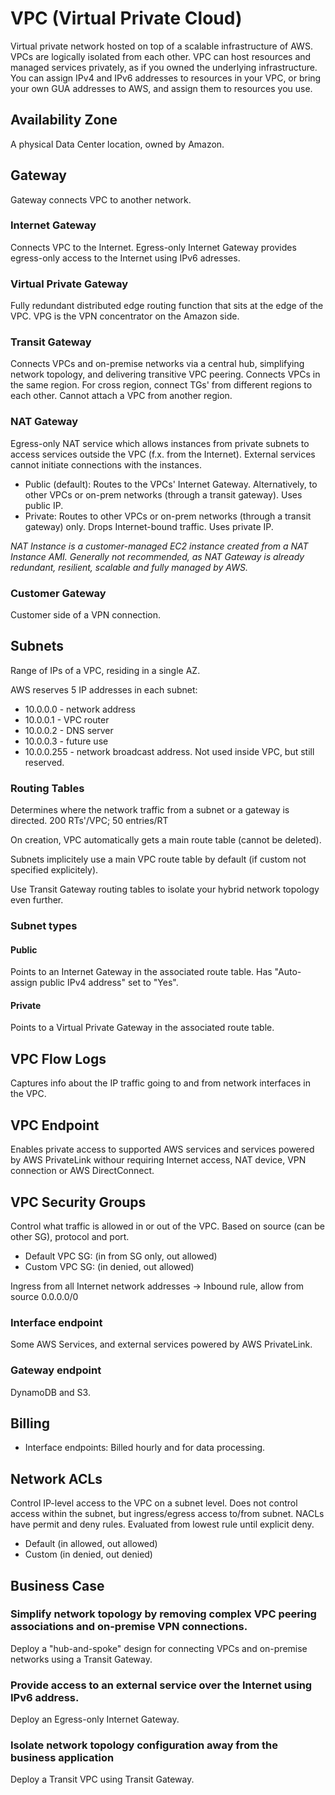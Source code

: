 # VPC (Virtual Private Cloud)
Virtual private network hosted on top of a scalable infrastructure of AWS. VPCs are logically isolated from each other. VPC can host resources and managed services privately, as if you owned the underlying infrastructure. You can assign IPv4 and IPv6 addresses to resources in your VPC, or bring your own GUA addresses to AWS, and assign them to resources you use.

## Availability Zone
A physical Data Center location, owned by Amazon. 

## Gateway
Gateway connects VPC to another network.

### Internet Gateway
Connects VPC to the Internet. Egress-only Internet Gateway provides egress-only access to the Internet using IPv6 adresses.

### Virtual Private Gateway
Fully redundant distributed edge routing function that sits at the edge of the VPC. VPG is the VPN concentrator on the Amazon side.

### Transit Gateway
Connects VPCs and on-premise networks via a central hub, simplifying network topology, and delivering transitive VPC peering. Connects VPCs in the same region. For cross region, connect TGs' from different regions to each other. Cannot attach a VPC from another region.

### NAT Gateway
Egress-only NAT service which allows instances from private subnets to access services outside the VPC (f.x. from the Internet). External services cannot initiate connections with the instances.

- Public (default): Routes to the VPCs' Internet Gateway. Alternatively, to other VPCs or on-prem networks (through a transit gateway). Uses public IP.
- Private: Routes to other VPCs or on-prem networks (through a transit gateway) only. Drops Internet-bound traffic. Uses private IP.

*NAT Instance is a customer-managed EC2 instance created from a NAT Instance AMI. Generally not recommended, as NAT Gateway is already redundant, resilient, scalable and fully managed by AWS.*

### Customer Gateway
Customer side of a VPN connection.
## Subnets
Range of IPs of a VPC, residing in a single AZ.

AWS reserves 5 IP addresses in each subnet:
- 10.0.0.0 - network address
- 10.0.0.1 - VPC router
- 10.0.0.2 - DNS server
- 10.0.0.3 - future use
- 10.0.0.255 - network broadcast address. Not used inside VPC, but still reserved.

### Routing Tables
Determines where the network traffic from a subnet or a gateway is directed. 200 RTs'/VPC; 50 entries/RT

On creation, VPC automatically gets a main route table (cannot be deleted).

Subnets implicitely use a main VPC route table by default (if custom not specified explicitely).

Use Transit Gateway routing tables to isolate your hybrid network topology even further.

### Subnet types

#### Public
Points to an Internet Gateway in the associated route table. Has "Auto-assign public IPv4 address" set to "Yes".

#### Private
Points to a Virtual Private Gateway in the associated route table.

## VPC Flow Logs
Captures info about the IP traffic going to and from network interfaces in the VPC.

## VPC Endpoint
Enables private access to supported AWS services and services powered by AWS PrivateLink withour requiring Internet access, NAT device, VPN connection or AWS DirectConnect. 

## VPC Security Groups
Control what traffic is allowed in or out of the VPC. Based on source (can be other SG), protocol and port.
- Default VPC SG: (in from SG only, out allowed)
- Custom VPC SG: (in denied, out allowed)

Ingress from all Internet network addresses -> Inbound rule, allow from source 0.0.0.0/0

### Interface endpoint
Some AWS Services, and external services powered by AWS PrivateLink.

### Gateway endpoint
DynamoDB and S3.

## Billing
- Interface endpoints: Billed hourly and for data processing.

## Network ACLs
Control IP-level access to the VPC on a subnet level. Does not control access within the subnet, but ingress/egress access to/from subnet. NACLs have permit and deny rules. Evaluated from lowest rule until explicit deny.
- Default (in allowed, out allowed)
- Custom (in denied, out denied)

## Business Case

### Simplify network topology by removing complex VPC peering associations and on-premise VPN connections.
Deploy a "hub-and-spoke" design for connecting VPCs and on-premise networks using a Transit Gateway.

### Provide access to an external service over the Internet using IPv6 address.
Deploy an Egress-only Internet Gateway.

### Isolate network topology configuration away from the business application
Deploy a Transit VPC using Transit Gateway.
